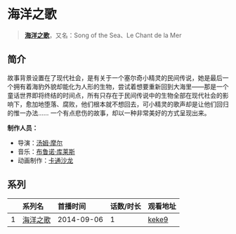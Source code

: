 # 海洋之歌


> <u>**[海洋之歌](http://bgm.tv/subject/119356)**</u>，又名：Song of the Sea、Le Chant de la Mer

## 简介


故事背景设置在了现代社会，是有关于一个塞尔奇小精灵的民间传说，她是最后一个拥有着海豹外貌却能化为人形的生物，尝试着想要重新回到大海里——那是一个童话世界即将终结的时间点，所有只存在于民间传说中的生物全部在现代社会的影响下，愈加地堕落、腐败，他们根本就不想回去，可小精灵的歌声却是让他们回归的惟一办法……
一个有点悲伤的故事，却以一种非常美好的方式呈现出来。

**制作人员：**
- 导演：[汤姆·摩尔](http://bgm.tv/person/28264)
- 音乐：[布鲁诺·库莱斯](http://bgm.tv/person/40715)
- 动画制作：[卡通沙龙](http://bgm.tv/person/48067)



## 系列

|     | 系列名  | 首播时间       | 话数/时长 | 观看地址                                                    |
| :-- | :--- | :--------- | :---- | :------------------------------------------------------ |
| 1   |[海洋之歌](https://bgm.tv/subject/119356)| 2014-09-06 | 1     | [keke9](https://www.keke9.app/play/177041-4-32411.html) |



